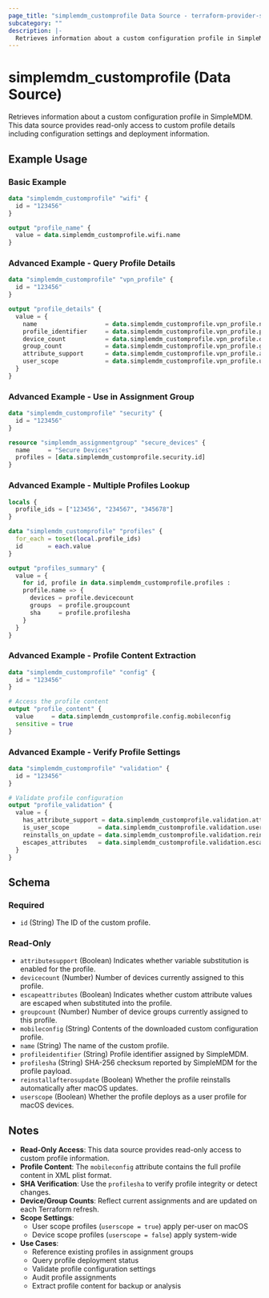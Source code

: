 ```yaml
---
page_title: "simplemdm_customprofile Data Source - terraform-provider-simplemdm"
subcategory: ""
description: |-
  Retrieves information about a custom configuration profile in SimpleMDM for reference in other resources.
---
```


# simplemdm_customprofile (Data Source)

Retrieves information about a custom configuration profile in SimpleMDM. This data source provides read-only access to custom profile details including configuration settings and deployment information.

## Example Usage

### Basic Example

```terraform
data "simplemdm_customprofile" "wifi" {
  id = "123456"
}

output "profile_name" {
  value = data.simplemdm_customprofile.wifi.name
}
```

### Advanced Example - Query Profile Details

```terraform
data "simplemdm_customprofile" "vpn_profile" {
  id = "123456"
}

output "profile_details" {
  value = {
    name                   = data.simplemdm_customprofile.vpn_profile.name
    profile_identifier     = data.simplemdm_customprofile.vpn_profile.profileidentifier
    device_count           = data.simplemdm_customprofile.vpn_profile.devicecount
    group_count            = data.simplemdm_customprofile.vpn_profile.groupcount
    attribute_support      = data.simplemdm_customprofile.vpn_profile.attributesupport
    user_scope             = data.simplemdm_customprofile.vpn_profile.userscope
  }
}
```

### Advanced Example - Use in Assignment Group

```terraform
data "simplemdm_customprofile" "security" {
  id = "123456"
}

resource "simplemdm_assignmentgroup" "secure_devices" {
  name     = "Secure Devices"
  profiles = [data.simplemdm_customprofile.security.id]
}
```

### Advanced Example - Multiple Profiles Lookup

```terraform
locals {
  profile_ids = ["123456", "234567", "345678"]
}

data "simplemdm_customprofile" "profiles" {
  for_each = toset(local.profile_ids)
  id       = each.value
}

output "profiles_summary" {
  value = {
    for id, profile in data.simplemdm_customprofile.profiles :
    profile.name => {
      devices = profile.devicecount
      groups  = profile.groupcount
      sha     = profile.profilesha
    }
  }
}
```

### Advanced Example - Profile Content Extraction

```terraform
data "simplemdm_customprofile" "config" {
  id = "123456"
}

# Access the profile content
output "profile_content" {
  value     = data.simplemdm_customprofile.config.mobileconfig
  sensitive = true
}
```

### Advanced Example - Verify Profile Settings

```terraform
data "simplemdm_customprofile" "validation" {
  id = "123456"
}

# Validate profile configuration
output "profile_validation" {
  value = {
    has_attribute_support = data.simplemdm_customprofile.validation.attributesupport
    is_user_scope        = data.simplemdm_customprofile.validation.userscope
    reinstalls_on_update = data.simplemdm_customprofile.validation.reinstallafterosupdate
    escapes_attributes   = data.simplemdm_customprofile.validation.escapeattributes
  }
}
```

<!-- schema generated by tfplugindocs -->
## Schema

### Required

- `id` (String) The ID of the custom profile.

### Read-Only

- `attributesupport` (Boolean) Indicates whether variable substitution is enabled for the profile.
- `devicecount` (Number) Number of devices currently assigned to this profile.
- `escapeattributes` (Boolean) Indicates whether custom attribute values are escaped when substituted into the profile.
- `groupcount` (Number) Number of device groups currently assigned to this profile.
- `mobileconfig` (String) Contents of the downloaded custom configuration profile.
- `name` (String) The name of the custom profile.
- `profileidentifier` (String) Profile identifier assigned by SimpleMDM.
- `profilesha` (String) SHA-256 checksum reported by SimpleMDM for the profile payload.
- `reinstallafterosupdate` (Boolean) Whether the profile reinstalls automatically after macOS updates.
- `userscope` (Boolean) Whether the profile deploys as a user profile for macOS devices.

## Notes

- **Read-Only Access**: This data source provides read-only access to custom profile information.
- **Profile Content**: The `mobileconfig` attribute contains the full profile content in XML plist format.
- **SHA Verification**: Use the `profilesha` to verify profile integrity or detect changes.
- **Device/Group Counts**: Reflect current assignments and are updated on each Terraform refresh.
- **Scope Settings**:
  - User scope profiles (`userscope = true`) apply per-user on macOS
  - Device scope profiles (`userscope = false`) apply system-wide
- **Use Cases**:
  - Reference existing profiles in assignment groups
  - Query profile deployment status
  - Validate profile configuration settings
  - Audit profile assignments
  - Extract profile content for backup or analysis